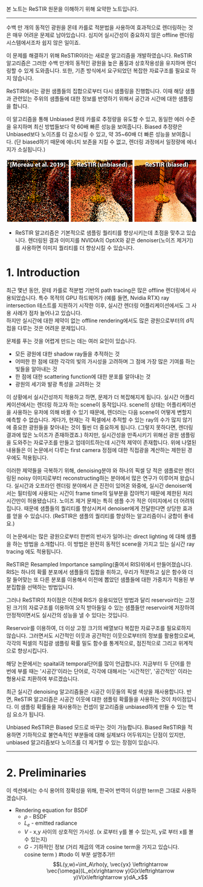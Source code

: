
본 노트는 ReSTIR 원문을 이해하기 위해 요약한 노트입니다.

---

수백 만 개의 동적인 광원을 몬테 카를로 적분법을 사용하여 효과적으로 렌더링하는 것은 매우 어려운 문제로 남아있습니다.
심지어 실시간성이 중요하지 않은 offline 렌더링 시스템에서조차 쉽지 않은 일이죠.

이 문제를 해결하기 위해 ReSTIR이라는 새로운 알고리즘을 개발하였습니다.
ReSTIR 알고리즘은 그러한 수백 만개의 동적인 광원을 높은 품질과 상호작용성을 유지하며 렌더링할 수 있게 도와줍니다.
또한, 기존 방식에서 요구되었던 복잡한 자료구조를 필요로 하지 않습니다.

ReSTIR에서는 광원 샘플들의 집합으로부터 다시 샘플링을 진행합니다.
이때 해당 샘플과 관련있는 주위의 샘플들에 대한 정보를 반영하기 위해서 공간과 시간에 대한 샘플링을 합니다.

이 알고리즘을 통해 Unbiased 몬테 카를로 추정량을 유도할 수 있고, 동일한 에러 수준을 유지하며 최신 방법들보다 약 60배 빠른 성능을 보여줍니다.
Biased 추정량은 Unbiased보다 노이즈를 더 감소시킬 수 있고, 약 35~60배 더 빠른 성능을 보여줍니다. (단 biased하기 때문에 에너지 보존을 지킬 수 없고, 렌더링 과정에서 일정량에 에너지가 소실됩니다.)

![](../../../../images/Pasted%20image%2020240603221243.png)
- ReSTIR 알고리즘은 기본적으로 샘플링 퀄리티를 향상시키는데 초점을 맞추고 있습니다. 렌더링된 결과 이미지를 NVIDIA의 OptiX와 같은 denoiser(노이즈 제거기)를 사용하면 이미지 퀄리티를 더 향상시킬 수 있습니다.

# 1. Introduction

최근 몇년 동안, 몬테 카를로 적분법 기반의 path tracing은 많은 offline 렌더링에서 사용되었습니다. 
특수 목적의 GPU 하드웨어가 (예를 들면, Nvidia RTX) ray intersection 테스트를 지원하기 시작한 이후, 실시간 렌더링 어플리케이션에서도 그 사용 사례가 점차 늘어나고 있습니다.  
하지만 실시간에 대한 제약이 없는 offline rendering에서도 많은 광원으로부터의 d직접을 다루는 것은 어려운 문제입니다. 
 
문제를 푸는 것을 어렵게 만드는 데는 여러 요인이 있습니다.
  - 모든 광원에 대한 shadow ray들을 추적하는 것
  - 어떠한 한 점에 대한 각각의 빛의 가시성을 고려하며 그 점에 가장 많은 기여를 하는 빛들을 알아내는 것
  - 한 점에 대한 scattering function에 대한 분포를 알아내는 것
  - 광원의 세기와 발광 특성을 고려하는 것

이 상황에서 실시간성까지 적용하고 하면, 문제가 더 복잡해지게 됩니다. 
실시간 어플리케이션에서는 렌더링 하고자 하는 scene이 동적입니다. scene의 상태는 어플리케이션을 사용하는 유저에 의해 바뀔 수 있기 때문에, 렌더러는 다음 scene이 어떻게 변할지 예측할 수 없습니다.
게다가, 현재는 각 픽셀에서 추적할 수 있는 ray의 수가 많지 않기에 중요한 광원들을 찾아내는 것이 훨씬 더 중요하게 됩니다. (그렇지 못하다면, 렌더링 결과에 많은 노이즈가 존재하겠죠.)
하지만, 실시간성을 만족시키기 위해선 광원 샘플링을 도와주는 자료구조를 만들고 업데이트하는데 시간적 제약이 존재합니다.
위에 나열된 내용들은 이 논문에서 다루는 first camera 정점에 대한 직접광을 계산하는 제한된 경우에도 적용됩니다.

이러한 제약들을 극복하기 위해, denoising분야 와 하나의 픽셀 당 적은 샘플로만 렌더링된 noisy 이미지로부터 reconstructing하는 분야에서 많은 연구가 이루어져 왔습니다. 
실시간과 오프라인 렌더링 분야에서 큰 진전이 있어온 와중에, 실시간 denoiser에서는 필터링에 사용되는 시간이 frame time의 일부분을 잡아먹기 때문에 제한된 처리 시간만이 허용됐습니다. 
노이즈 제거 문제는 특히 샘플 수가 적은 이미지에서 더 어려워집니다. 때문에 샘플들의 퀄리티를 향상시켜서 denoiser에게 전달한다면 상당한 효과를 얻을 수 있습니다. (ReSTIR은 샘플의 퀄리티를 향상하는 알고리즘이니 궁합이 좋네요.)

이 논문에서는 많은 광원으로부터 한번의 반사가 일어나는 direct lighting 에 대해 샘플을 하는 방법을 소개합니다. 이 방법은 완전히 동적인 scene을 가지고 있는 실시간 ray tracing 에도 적용됩니다.

ReSTIR은 Resampled Importance sampling(줄여서 RIS)위에서 만들어졌습니다. 
RIS는 하나의 확률 분포에서 샘플들의 집합을 취하고, 우리가 적분하고 싶은 함수와 더 잘 들어맞는 또 다른 분포를 이용해서 이전에 뽑았던 샘플들에 대한 가중치가 적용된 부분집합을 선택하는 방법입니다.

그러나 ReSTIR의 차이점은 이전에 RIS가 응용되었던 방법과 달리 reservoir라는 고정된 크기의 자료구조를 이용하여 오직 받아들일 수 있는 샘플들만 reservoir에 저장하여 안정적이면서도 실시간의 성능을 낼 수 있다는 것입니다.

Reservoir를 이용하여, 더 이상 고정 크기의 배열보다 복잡한 자료구조를 필요로하지 않습니다. 그러면서도 시간적인 이웃과 공간적인 이웃으로부터의 정보를 활용함으로써, 각각의 픽셀의 직접광 샘플링 확률 밀도 함수를 통계적으로, 점진적으로 그리고 위계적으로 향상시킵니다.

해당 논문에서는 spaital과 temporal단어를 많이 언급합니다. 지금부터 두 단어를 한 번에 부를 때는 '시공간'이라는 단어로, 각각에 대해서는 '시간적인', '공간적인' 이라는 형용사로 치환하여 부르겠습니다.

최근 실시간 denoising 알고리즘들은 시공간 이웃들의 픽셀 색상을 재사용합니다. 반면, ReSTIR 알고리즘은 시공간 이웃에 대한 샘플링 확률들을 사용하는 것이 차이점입니다. 이 샘플링 확률들을 재사용하는 컨셉이 알고리즘을 unbiased하게 만들 수 있는 핵심 요소가 됩니다.

Unbiased ReSTIR은 Biased 모드로 바꾸는 것이 가능합니다. Biased ReSTIR을 적용하면 기하적으로 불연속적인 부분들에 대해 실제보다 어두워지는 단점이 있지만, unbiased 알고리즘보다 노이즈를 더 제거할 수 있는 장점이 있습니다.


---
# 2. Preliminaries

이 섹션에서는 수식 용어의 정확성을 위해, 한국어 번역이 이상한 term은 그대로 사용하겠습니다.

- Rendering equation for BSDF
	- $\rho$ - BSDF 
	- $L_e$ - emitted radiance
	- $V$ - x,y 사이의 상호적인 가시성. (x 로부터 y를 볼 수 있는지, y로 부터 x를 볼 수 있는지)
	- $G$ - 기하적인 정보 (거리 제곱의 역과 cosine term을 가지고 있습니다. cosine term ) #todo 이 부분 설명추가!!
$$L(y,w)=\int_A\rho(y, \vec{yx} \leftrightarrow \vec{\omega})L_e(x\rightarrow y)G(x\leftrightarrow y)V(x\leftrightarrow y)dA_x$$
